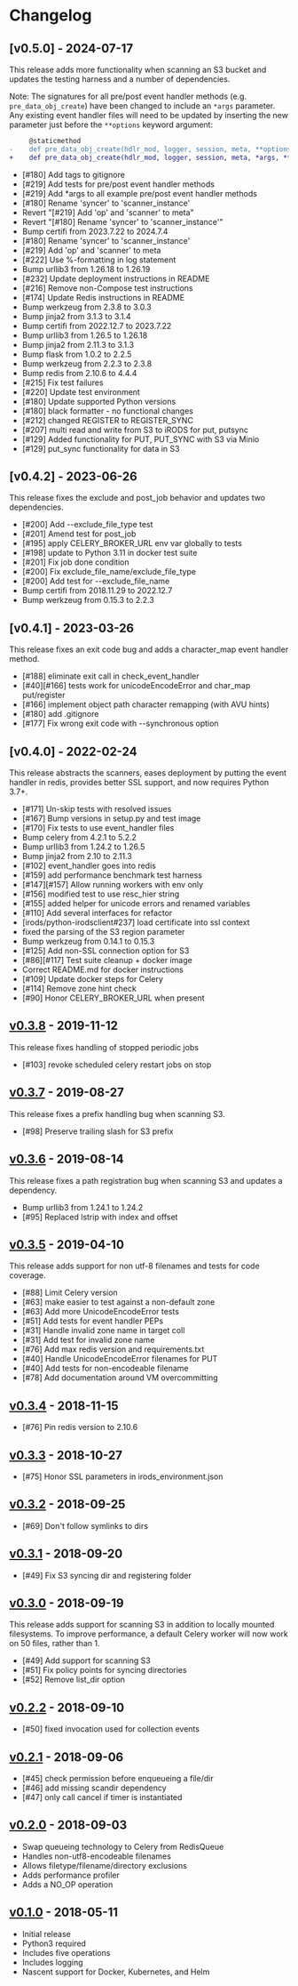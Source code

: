 # Changelog

## [v0.5.0] - 2024-07-17

This release adds more functionality when scanning an S3 bucket
and updates the testing harness and a number of dependencies.

Note: The signatures for all pre/post event handler methods
(e.g. `pre_data_obj_create`) have been changed to include an
`*args` parameter.  Any existing event handler files will need
to be updated by inserting the new parameter just before the
`**options` keyword argument:

```diff
     @staticmethod
-    def pre_data_obj_create(hdlr_mod, logger, session, meta, **options):
+    def pre_data_obj_create(hdlr_mod, logger, session, meta, *args, **options):
```

- [#180] Add tags to gitignore
- [#219] Add tests for pre/post event handler methods
- [#219] Add *args to all example pre/post event handler methods
- [#180] Rename 'syncer' to 'scanner_instance'
- Revert "[#219] Add 'op' and 'scanner' to meta"
- Revert "[#180] Rename 'syncer' to 'scanner_instance'"
- Bump certifi from 2023.7.22 to 2024.7.4
- [#180] Rename 'syncer' to 'scanner_instance'
- [#219] Add 'op' and 'scanner' to meta
- [#222] Use %-formatting in log statement
- Bump urllib3 from 1.26.18 to 1.26.19
- [#232] Update deployment instructions in README
- [#216] Remove non-Compose test instructions
- [#174] Update Redis instructions in README
- Bump werkzeug from 2.3.8 to 3.0.3
- Bump jinja2 from 3.1.3 to 3.1.4
- Bump certifi from 2022.12.7 to 2023.7.22
- Bump urllib3 from 1.26.5 to 1.26.18
- Bump jinja2 from 2.11.3 to 3.1.3
- Bump flask from 1.0.2 to 2.2.5
- Bump werkzeug from 2.2.3 to 2.3.8
- Bump redis from 2.10.6 to 4.4.4
- [#215] Fix test failures
- [#220] Update test environment
- [#180] Update supported Python versions
- [#180] black formatter - no functional changes
- [#212] changed REGISTER to REGISTER_SYNC
- [#207] multi read and write from S3 to iRODS for put, putsync
- [#129] Added functionality for PUT, PUT_SYNC with S3 via Minio
- [#129] put_sync functionality for data in S3

## [v0.4.2] - 2023-06-26

This release fixes the exclude and post_job behavior
and updates two dependencies.

- [#200] Add --exclude_file_type test
- [#201] Amend test for post_job
- [#195] apply CELERY_BROKER_URL env var globally to tests
- [#198] update to Python 3.11 in docker test suite
- [#201] Fix job done condition
- [#200] Fix exclude_file_name/exclude_file_type
- [#200] Add test for --exclude_file_name
- Bump certifi from 2018.11.29 to 2022.12.7
- Bump werkzeug from 0.15.3 to 2.2.3

## [v0.4.1] - 2023-03-26

This release fixes an exit code bug and adds a
character_map event handler method.

- [#188] eliminate exit call in check_event_handler
- [#40][#166] tests work for unicodeEncodeError and char_map put/register
- [#166] implement object path character remapping (with AVU hints)
- [#180] add .gitignore
- [#177] Fix wrong exit code with --synchronous option

## [v0.4.0] - 2022-02-24

This release abstracts the scanners, eases deployment
by putting the event handler in redis, provides better
SSL support, and now requires Python 3.7+.

- [#171] Un-skip tests with resolved issues
- [#167] Bump versions in setup.py and test image
- [#170] Fix tests to use event_handler files
- Bump celery from 4.2.1 to 5.2.2
- Bump urllib3 from 1.24.2 to 1.26.5
- Bump jinja2 from 2.10 to 2.11.3
- [#102] event_handler goes into redis
- [#159] add performance benchmark test harness
- [#147][#157] Allow running workers with env only
- [#156] modified test to use resc_hier string
- [#155] added helper for unicode errors and renamed variables
- [#110] Add several interfaces for refactor
- [irods/python-irodsclient#237] load certificate into ssl context
- fixed the parsing of the S3 region parameter
- Bump werkzeug from 0.14.1 to 0.15.3
- [#125] Add non-SSL connection option for S3
- [#86][#117] Test suite cleanup + docker image
- Correct README.md for docker instructions
- [#109] Update docker steps for Celery
- [#114] Remove zone hint check
- [#90] Honor CELERY_BROKER_URL when present

## [v0.3.8] - 2019-11-12

This release fixes handling of stopped periodic jobs

- [#103] revoke scheduled celery restart jobs on stop

## [v0.3.7] - 2019-08-27

This release fixes a prefix handling bug when scanning S3.

- [#98] Preserve trailing slash for S3 prefix

## [v0.3.6] - 2019-08-14

This release fixes a path registration bug when scanning
S3 and updates a dependency.

- Bump urllib3 from 1.24.1 to 1.24.2 
- [#95] Replaced lstrip with index and offset

## [v0.3.5] - 2019-04-10

This release adds support for non utf-8 filenames
and tests for code coverage.

- [#88] Limit Celery version
- [#63] make easier to test against a non-default zone
- [#63] Add more UnicodeEncodeError tests
- [#51] Add tests for event handler PEPs
- [#31] Handle invalid zone name in target coll
- [#31] Add test for invalid zone name
- [#76] Add max redis version and requirements.txt
- [#40] Handle UnicodeEncodeError filenames for PUT
- [#40] Add tests for non-encodeable filename
- [#78] Add documentation around VM overcommitting

## [v0.3.4] - 2018-11-15

- [#76] Pin redis version to 2.10.6

## [v0.3.3] - 2018-10-27

- [#75] Honor SSL parameters in irods_environment.json

## [v0.3.2] - 2018-09-25

- [#69] Don't follow symlinks to dirs

## [v0.3.1] - 2018-09-20

- [#49] Fix S3 syncing dir and registering folder

## [v0.3.0] - 2018-09-19

This release adds support for scanning S3 in addition to
locally mounted filesystems.  To improve performance, a
default Celery worker will now work on 50 files, rather than 1.

- [#49] Add support for scanning S3
- [#51] Fix policy points for syncing directories
- [#52] Remove list_dir option

## [v0.2.2] - 2018-09-10

- [#50] fixed invocation used for collection events

## [v0.2.1] - 2018-09-06

- [#45] check permission before enqueueing a file/dir
- [#46] add missing scandir dependency
- [#47] only call cancel if timer is instantiated

## [v0.2.0] - 2018-09-03

- Swap queueing technology to Celery from RedisQueue
- Handles non-utf8-encodeable filenames
- Allows filetype/filename/directory exclusions
- Adds performance profiler
- Adds a NO_OP operation

## [v0.1.0] - 2018-05-11

- Initial release
- Python3 required
- Includes five operations
- Includes logging
- Nascent support for Docker, Kubernetes, and Helm

[Unreleased]: https://github.com/irods/irods_capability_automated_ingest/compare/v0.3.8...HEAD
[v0.3.8]: https://github.com/irods/irods_capability_automated_ingest/compare/v0.3.7...v0.3.8
[v0.3.7]: https://github.com/irods/irods_capability_automated_ingest/compare/v0.3.6...v0.3.7
[v0.3.6]: https://github.com/irods/irods_capability_automated_ingest/compare/v0.3.5...v0.3.6
[v0.3.5]: https://github.com/irods/irods_capability_automated_ingest/compare/v0.3.4...v0.3.5
[v0.3.4]: https://github.com/irods/irods_capability_automated_ingest/compare/v0.3.3...v0.3.4
[v0.3.3]: https://github.com/irods/irods_capability_automated_ingest/compare/v0.3.2...v0.3.3
[v0.3.2]: https://github.com/irods/irods_capability_automated_ingest/compare/v0.3.1...v0.3.2
[v0.3.1]: https://github.com/irods/irods_capability_automated_ingest/compare/v0.3.0...v0.3.1
[v0.3.0]: https://github.com/irods/irods_capability_automated_ingest/compare/v0.2.2...v0.3.0
[v0.2.2]: https://github.com/irods/irods_capability_automated_ingest/compare/v0.2.1...v0.2.2
[v0.2.1]: https://github.com/irods/irods_capability_automated_ingest/compare/v0.2.0...v0.2.1
[v0.2.0]: https://github.com/irods/irods_capability_automated_ingest/compare/v0.1.0...v0.2.0
[v0.1.0]: https://github.com/irods/irods_capability_automated_ingest/compare/11f9825df721a19dd25dad70aa94e5aa73d1d941...v0.1.0
